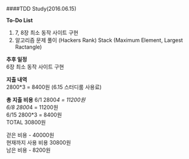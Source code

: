 ####TDD Study(2016.06.15)

**To-Do List**    
1. 7, 8장 최소 동작 사이트 구현  
2. 알고리즘 문제 풀이 (Hackers Rank)
	Stack (Maximum Element, Largest Ractangle)

**추후 일정**         
6장 최소 동작 사이트 구현

**지출 내역**              
2800*3 = 8400원 (6.15 스터디룸 사용료)

**총 지출 비용**
6/1 2800*4 = 11200원     
6/8 2800*4 = 11200원     
6/15 2800*3 = 8400원      
TOTAL 30800원      


걷은 비용 - 40000원    
현재까지 사용 비용 30800원      
남은 비용 - 8200원       

